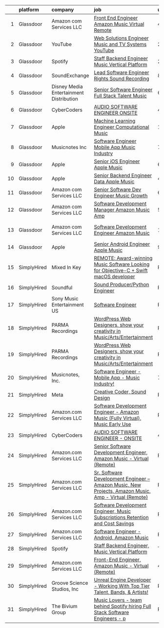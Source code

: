 

|    | platform    | company                                   | job                                                                                                                                                                                                                                                                                                                                                                                                                                                                                                                                                                                                                                                                                                                                                                                                                                                                                                                                                                                                                                                                                                                                                                                                                                                                                                                                                                            | update_time   | location                 |
|---:|:------------|:------------------------------------------|:-------------------------------------------------------------------------------------------------------------------------------------------------------------------------------------------------------------------------------------------------------------------------------------------------------------------------------------------------------------------------------------------------------------------------------------------------------------------------------------------------------------------------------------------------------------------------------------------------------------------------------------------------------------------------------------------------------------------------------------------------------------------------------------------------------------------------------------------------------------------------------------------------------------------------------------------------------------------------------------------------------------------------------------------------------------------------------------------------------------------------------------------------------------------------------------------------------------------------------------------------------------------------------------------------------------------------------------------------------------------------------|:--------------|:-------------------------|
|  1 | Glassdoor   | Amazon com Services LLC                   | [Front End Engineer  Amazon Music   Virtual  Remote ](https://www.glassdoor.com/partner/jobListing.htm?pos=106&ao=1136043&s=58&guid=00000181fb803e369bea324a4adcc199&src=GD_JOB_AD&t=SR&vt=w&cs=1_9e1bdf6e&cb=1657781895026&jobListingId=1007994108438&jrtk=3-0-1g7to0fjvjore801-1g7to0fkfg4e4800-76c2dc44b4f5d9a5-)                                                                                                                                                                                                                                                                                                                                                                                                                                                                                                                                                                                                                                                                                                                                                                                                                                                                                                                                                                                                                                                           | 4d            | Arizona                  |
|  2 | Glassdoor   | YouTube                                   | [Web Solutions Engineer  Music and TV Systems  YouTube](https://www.glassdoor.com/partner/jobListing.htm?pos=110&ao=1136043&s=58&guid=00000181fb803e369bea324a4adcc199&src=GD_JOB_AD&t=SR&vt=w&cs=1_f0f3111a&cb=1657781895026&jobListingId=1007998096861&jrtk=3-0-1g7to0fjvjore801-1g7to0fkfg4e4800-d5845c0fb7c9ed59-)                                                                                                                                                                                                                                                                                                                                                                                                                                                                                                                                                                                                                                                                                                                                                                                                                                                                                                                                                                                                                                                         | 2d            | New York, NY             |
|  3 | Glassdoor   | Spotify                                   | [Staff Backend Engineer  Music Vertical Platform](https://www.glassdoor.com/partner/jobListing.htm?pos=107&ao=1136043&s=58&guid=00000181fb803e369bea324a4adcc199&src=GD_JOB_AD&t=SR&vt=w&cs=1_dac75388&cb=1657781895026&jobListingId=1008003640301&jrtk=3-0-1g7to0fjvjore801-1g7to0fkfg4e4800-06e951c00ee5ecfc-)                                                                                                                                                                                                                                                                                                                                                                                                                                                                                                                                                                                                                                                                                                                                                                                                                                                                                                                                                                                                                                                               | 24h           | New York, NY             |
|  4 | Glassdoor   | SoundExchange                             | [Lead Software Engineer  Rights Sound Recording ](https://www.glassdoor.com/partner/jobListing.htm?pos=114&ao=1136043&s=58&guid=00000181fb803e369bea324a4adcc199&src=GD_JOB_AD&t=SR&vt=w&ea=1&cs=1_b70798ff&cb=1657781895027&jobListingId=1007985084763&jrtk=3-0-1g7to0fjvjore801-1g7to0fkfg4e4800-7962e222d9be0501-)                                                                                                                                                                                                                                                                                                                                                                                                                                                                                                                                                                                                                                                                                                                                                                                                                                                                                                                                                                                                                                                          | 8d            | Remote                   |
|  5 | Glassdoor   | Disney Media   Entertainment Distribution | [Senior Software Engineer  Full Stack   Talent   Music](https://www.glassdoor.com/partner/jobListing.htm?pos=112&ao=1136043&s=58&guid=00000181fb803e369bea324a4adcc199&src=GD_JOB_AD&t=SR&vt=w&cs=1_0eed9441&cb=1657781895026&jobListingId=1007989924594&jrtk=3-0-1g7to0fjvjore801-1g7to0fkfg4e4800-728e65fc6a8cb306-)                                                                                                                                                                                                                                                                                                                                                                                                                                                                                                                                                                                                                                                                                                                                                                                                                                                                                                                                                                                                                                                         | 6d            | Glendale, CA             |
|  6 | Glassdoor   | CyberCoders                               | [AUDIO SOFTWARE ENGINEER   ONSITE](https://www.glassdoor.com/partner/jobListing.htm?pos=105&ao=1110586&s=58&guid=00000181fb803e369bea324a4adcc199&src=GD_JOB_AD&t=SR&vt=w&ea=1&cs=1_22e1e37e&cb=1657781895026&jobListingId=1007994357075&cpc=654405A9B1E0A9F5&jrtk=3-0-1g7to0fjvjore801-1g7to0fkfg4e4800-d349d29470b0b9ea--6NYlbfkN0CpFJQzrgRR8WqXWK1qKKEqALWJw739KlKqr2H-MSI4eoBlI4EFrmor2FYZMP3muM12TYa1eX62s1as4sK1KBTxr7YSd4bzuOXXHol3SLNurbn9w4z2H36guxaaWjyQPw-5kLAZ4DZaNeXmMNIRg9PN3FTIKdq4p4FV0c0CK18YWeOoDxnbQhZ4yN7AFlOYL4TrQSUSbAm5do5CVdOQW3Z95oYkLODuqzrxcQPqUC1BO2kxMTNjszyHZ4Xe8XJW8anfc-4Rc_lRhgKA7sT6iVm56i559k9Ju8__P0qpoFuXG0AhOp41_K0gB9JHXkCtve3jIkf3RzKX-568S12n-oPHcXucEqRjAPiruU7riOmv62c4fMKQq-2_KSiVmS-agN4czuDvvRd9ewGeoMKDM7SAHnxPSCsSGILa6nAYcAxmAh5Hx6Q49FY3ncCKtQlOHFvnt6Ws8o1IIWfRk9KSgZ03XggAXUgG32OjjEA3hbzTmdJlXKgIut4u5qp3qcu-D-craLqGYptUyyOYO2cpggaLC0WfBvSR-YL_MipqoAazmCwSbgFdaB138-L2_72-r4Hj0h78an0JVKiACi-1PXIC5fSgsczmvCHW3rRuug7TmuPez-Z3psQMErITQNDFpUqW8U5pCNGItwcoipKRyQ6cSHIGRNboxKEqXN0tfWfcusrHsnH6WW_tBa9rHivOMIyRXfHPreDltfogRClzNANsz8EtFKUYOYknzmTstMDIyN9IE1nd9HJCj2K8szwYahE1m12h2ZYqWPNcZ9hl0vuHTrjBNdOAcsN_kSXtrMOWz7BT1dWk-w91Q7C_4ioHU2bxOGtzEDVzBa4HVV2UgbxTWfxeOBLvgX7mUs2p-UiCkczP7_suum_NTtjNVazMUKGl_hQDn8ZPccugXLY3mV8vT1OQB8hjnu2AB0fOMI0xq7sbkLOW6FlYigCH0gQj8MLqgx4bS9se9v0cEzZq5cOG326A-CjZPxQ%3D)      | 4d            | San Jose, CA             |
|  7 | Glassdoor   | Apple                                     | [Machine Learning Engineer  Computational Music](https://www.glassdoor.com/partner/jobListing.htm?pos=109&ao=1136043&s=58&guid=00000181fb803e369bea324a4adcc199&src=GD_JOB_AD&t=SR&vt=w&cs=1_39c85357&cb=1657781895026&jobListingId=1007979225854&jrtk=3-0-1g7to0fjvjore801-1g7to0fkfg4e4800-67f1049acc28ea52-)                                                                                                                                                                                                                                                                                                                                                                                                                                                                                                                                                                                                                                                                                                                                                                                                                                                                                                                                                                                                                                                                | 11d           | Portland, OR             |
|  8 | Glassdoor   | Musicnotes  Inc                           | [Software Engineer   Mobile App   Music Industry ](https://www.glassdoor.com/partner/jobListing.htm?pos=101&ao=1110586&s=58&guid=00000181fb803e369bea324a4adcc199&src=GD_JOB_AD&t=SR&vt=w&ea=1&cs=1_8cbf431f&cb=1657781895025&jobListingId=1007987824386&cpc=7AD1D84939BBEEF3&jrtk=3-0-1g7to0fjvjore801-1g7to0fkfg4e4800-1b6a51fd5f23768c--6NYlbfkN0AzOvrGu_UugWgn3GqKRF9Dlu_Ew02IZ-2nOt7BxrJX_Sm7R0sRpg5LX2Nb3ovUgcnYc73xOuf68REcZa0Kn_pzjf71i3a3pP6O3dW382joGQgFGzVVVYzqps2-IhRZniP29t4VAJTZQ8QHqrseZo7y6MDfGq9xc5RAMu-9A1PJgbPLImkvemHIW5-Fnh5dMPZEPSXETiyVsLCmWODmyguUEbREGwpHruznFR95Akp5wvQldbrqjyBLOO456fjpIYveBtn5jPmLmj1R7liOJ28S9ad9692um5DXQcfLfuThqQ8ztIQZsGuE1152KjaG7h0jQUt0UwDSyhxizi-YD1sHjCrGspux-nltbOVPgTTBN-KIBs9jzPp3t_t8GuV7rkUeuvOdQbM2aCnY8WQB3Rb89sU82ighZegMXsE4dGqGUMuucimnucdusbqJwTg568jMo0mjJbK3W1EWHrssaUsRXhMoFRQ_-lH7f9skS8XBqaRRL3yR28q-ni0vj8wssdud5K_8tk9mSc31r0NyUnocwLrDackKrSo%3D)                                                                                                                                                                                                                                                                                                                                                                                                                                                      | 7d            | Madison, WI              |
|  9 | Glassdoor   | Apple                                     | [Senior iOS Engineer   Apple Music](https://www.glassdoor.com/partner/jobListing.htm?pos=103&ao=1110586&s=58&guid=00000181fb803e369bea324a4adcc199&src=GD_JOB_AD&t=SR&vt=w&cs=1_12954bf2&cb=1657781895025&jobListingId=1007991589313&cpc=451933188B21919D&jrtk=3-0-1g7to0fjvjore801-1g7to0fkfg4e4800-e5cb112225d9191f--6NYlbfkN0BvKrLyj5gPmtZO9T8euul8TCxuuKNOtzRJOomxnwSEodTz2Bc-sPZlC5mDe-NOaJilM8C8jrl1tTlvb3u0Hh3aQJQSSaEAluuhuJTuivr6etVOxts4-RDUxzaWA5GS7XdiWXsWWCR_air7XonM_RQsZWcOBr2u1YOFr3mVMC6LubtBVK_6QLqjrAODj3inuLn84bKAS5QXPYfianEZ-hLhycY7so9yvq8CMDCA3VMOo6E3R8QFqcoGrLwhbiI4o55DjJJfTDU6eMK-icQHb3FdZy4rvLBE-fpBEGxO-0GSBOYM3HpnrSAumQjkKiimKwmYwPpqwzvvcjw5s1180cQHEPA16SlM6HtTjYWfGt0nv8WZzWmep5-KZ3j_NDg4J_nj3zhwjeKyQ52jBJA_Q2U4WKWODO0OTaC-VS4-RLvXe9hmv-uHdsSHVfciB9cT8uVYVWJ1Pl1vdGG3WBlZSQu2Iqi3hJTnPmegj_yE863swhtbaq7XUi_Apa-LPU_dg4qvlyy5BR0mz-JBuKfW-DKP66JLp8LKi2nhp3iWwNg3AMxpIuelWyZrO1DtQYoh6z1IxjkxHBwZzAXQcp4bcv4YP09uSuDp1vtEym5ieueaBtkxy_SeJbzvmf9Y9yutyll1zPAxCueIPaXh-0sCDl6z5sVzJGsjHwHd8FzxDiwl5nbceaQNldGVkl63zKMypb3zx79l-iWaBkWXLvRhcYuuNe3d7pFG2vMDPeqgtyYjYfkS_YPpyY21Of-xdDy6v-bp2AGZwCsEWfXDqMcC1Vr1UyOyWVMsMgTRqTMEZ7sbUvsYpKePnr1pbcCcEIUdCdO99_p-Qp0c9sZIGpV345qwz6U_LHW_0bMz-xNnAEKAF5I5qavI_0KISeR5MSS4lSQc04qBqQBhidF14wEHXu6BvMfU2o5OAenhvfuSPna-T8EBCEMp0-d_obUicN8VnMhHxF-bipe1Dw0zB33TJDniEYIhw_nZy6I%3D)          | 6d            | San Diego, CA            |
| 10 | Glassdoor   | Apple                                     | [Senior Backend Engineer Data   Apple Music](https://www.glassdoor.com/partner/jobListing.htm?pos=102&ao=1110586&s=58&guid=00000181fb803e369bea324a4adcc199&src=GD_JOB_AD&t=SR&vt=w&cs=1_cbd26b7f&cb=1657781895025&jobListingId=1007994891330&cpc=334ABAF5D42DC775&jrtk=3-0-1g7to0fjvjore801-1g7to0fkfg4e4800-0ce79601b9281ec2--6NYlbfkN0BvKrLyj5gPmtZO9T8euul8TCxuuKNOtzRJOomxnwSEodTz2Bc-sPZlC5mDe-NOaJgi_TbeDhSfOXu5w8ojjHHhp_6WQU8mvyxBSQeFOStLLK2k7Txtyyy1_IF8RGyx1aW-faURY-H9xkbGBQYI4dBC5QRjPnbA-ctd-ZqEmYHg3jxgjgYBEexbs_m8nHbADwSvenT83pTnNBEt_-0Tw7FURjVIcfSLfcwlvl_bGqieMZZdkocSHp3mlHsrmah5xtIpZ2r4j_HEE8Z7-EK2A2G5xePwsjJPMSKJUsar2-sehBX6g0PXFfkLrCDR7fiI8Sell3ULrfHhqE4oC6bKITaSYdv4uI8NV-eVaSFktz2vT7VWfExUzt9joeMAOZ0g2ouL35-fxMR-ZSVeHTcEayBjVJo__2zpFksG8o0gpAHx4EVG5ABNgwgVTigTGhTX7Q-sGG2sfF4i2NGfJGDOhn51pCO9wWNBtp_NdKzubTuzVVzgLCTRTy_J4w2pFTh029zB1n-ALfO4rZfh09J1-jBYO1cx02QOcqziG58VGb_kvqrHxzQfaczTY-NCd3Ho4BK3nRUCrPvwmWphZxizNlD-7PyZ67Urw11gmF780mkBLEukou8kxDOx6HU8jqdf39IRToTvJk6J9ei-x5BNYl3YDFzv75h6rHB683iz9lMPQYsIjFqaet07ma5Gna9-1i-bnYp2F-FBIM4gtDXAgM9E7hTmovd_TkaGVoHKAhEUQbe4dZaW-gcsHBW68L6ZyNZ0S6YpzgOL1XqYTQmVoIkAD3chTRkjIcrZcwqfOSPVXP9aSSb-k9AiL-BAF93q313-dYNLhjVhMPiFm0QiB9Obny1etWCTKM8uclgESnp_o0AH3eRUdzncTaOkNrzX2Crt-Z31qpCAJ_R5JPDkGyla99UQNIl1DZs5iTFiVp98HcN86mdGxZn1zgg7Xr1eH6mo-HU-jyyxjIZ97ZQ9myaYQrymJK5Y7cs%3D) | 4d            | San Diego, CA            |
| 11 | Glassdoor   | Amazon com Services LLC                   | [Senior Software Dev Engineer  Music Growth](https://www.glassdoor.com/partner/jobListing.htm?pos=113&ao=1136043&s=58&guid=00000181fb803e369bea324a4adcc199&src=GD_JOB_AD&t=SR&vt=w&cs=1_a115d52f&cb=1657781895026&jobListingId=1007989412848&jrtk=3-0-1g7to0fjvjore801-1g7to0fkfg4e4800-0e8c23e4f2214d73-)                                                                                                                                                                                                                                                                                                                                                                                                                                                                                                                                                                                                                                                                                                                                                                                                                                                                                                                                                                                                                                                                    | 6d            | Seattle, WA              |
| 12 | Glassdoor   | Amazon com Services LLC                   | [Software Development Manager  Amazon Music  Amp](https://www.glassdoor.com/partner/jobListing.htm?pos=111&ao=1136043&s=58&guid=00000181fb803e369bea324a4adcc199&src=GD_JOB_AD&t=SR&vt=w&cs=1_1bd90e9b&cb=1657781895026&jobListingId=1007993472539&jrtk=3-0-1g7to0fjvjore801-1g7to0fkfg4e4800-eb8e45c9426056bd-)                                                                                                                                                                                                                                                                                                                                                                                                                                                                                                                                                                                                                                                                                                                                                                                                                                                                                                                                                                                                                                                               | 5d            | Atlanta, GA              |
| 13 | Glassdoor   | Amazon com Services LLC                   | [Software Development Engineer   Amazon Music](https://www.glassdoor.com/partner/jobListing.htm?pos=108&ao=1136043&s=58&guid=00000181fb803e369bea324a4adcc199&src=GD_JOB_AD&t=SR&vt=w&cs=1_103b0cb1&cb=1657781895026&jobListingId=1007999282987&jrtk=3-0-1g7to0fjvjore801-1g7to0fkfg4e4800-c8b02a8786e341f4-)                                                                                                                                                                                                                                                                                                                                                                                                                                                                                                                                                                                                                                                                                                                                                                                                                                                                                                                                                                                                                                                                  | 1d            | San Francisco, CA        |
| 14 | Glassdoor   | Apple                                     | [Senior Android Engineer   Apple Music](https://www.glassdoor.com/partner/jobListing.htm?pos=104&ao=1110586&s=58&guid=00000181fb803e369bea324a4adcc199&src=GD_JOB_AD&t=SR&vt=w&cs=1_d548331c&cb=1657781895025&jobListingId=1007984018887&cpc=334ABAF5D42DC775&jrtk=3-0-1g7to0fjvjore801-1g7to0fkfg4e4800-1d48fe6209326bcd--6NYlbfkN0BvKrLyj5gPmtZO9T8euul8TCxuuKNOtzRJOomxnwSEodTz2Bc-sPZlC5mDe-NOaJin8--Ei5RaBzEFtFHODJ23iicN7ZTfzAeZgjtNi4ojJldcd46RS_DdM-BSvIpYNm_PUFoRYto4x_HQI7s12kzg2KXb_7Fb5GlqesHrTpZWWzgAOaJywdD6fNRfykjvtph0ywMBx4IQ7aFdvDoXIekjnF6P80uCbdPaVIWlAQWfjPIIA3jg5XPRirjBMvoNKPDFL4hvn-HPpB8qcdTTztkR7D4fNDwnjNjsk6mSMy1pfbTqEks0Mqwtz1zIncFrijl4Nq6vNDE-Kf03dndvGZZF-hVXoHMOlNsu9CpW_0Afv_Vlv0RMhIiAk1jM3_0g7inaaemSMAgg0YiPZjR_d8IdzOOmymV9rXSIPEOeJz4Jh1lyqkApAsn9NbVXc17SVyiqsyEqpBBtxPJKjPa_21kmRJI1-_bdkapmwaPBCP5_rPFsKHJyXZayK19nzTZ1BHFqIGt62ydqgXrC6PMpLW_u60S0DOj21try3rzZKVU7oQqAzDkb6ROpZkQm-fJZSTSMlh0YAt-UBzmaWrl9LhmcpBTGmfES9L4IMhqprjV-ZfiZcwN853X8Hz8KmulrLJtANzKLDweM0csiBMo0S-HVJW1Gr3NEKH3ThiRF4WIhtqvHdrecV2RsH93hkeESnHig40afIQ1m3AXd0PGdrN6h0zfP8z0UP3p1RRD64DNYHCLqAW6F8AfJkbOiX1ZCwYRuZqeCuC65mO4c_BafL_PDa8Ehj-JY5uIQwMqOV8TgxGmnwAH9Gqr6WEuGKe-asPg7om1dfNo33mMmxPxR_5Hp4UzXTZImYSL-uRfwZEZG-8NHevXx93Oxg3_VhIfXFk0g0ZkGXBITMu8S8GIEKGwjPTFM_S5vhjrw9BNA8QRungozxH9fpM8KolcUP-YrvjTftzdrxB8f1ONwETbqmXXY1jpYFmnqCFw%3D)      | 9d            | San Diego, CA            |
| 15 | SimplyHired | Mixed In Key                              | [REMOTE: Award-winning Music Software Looking for Objective-C + Swift macOS developer](https://www.simplyhired.com/job/hp01aCVdwM9hovpsfWt-nTSQSiUrrYDI2aQZ3w5x5T-YN0cNGt-cJw?q=music+developer)                                                                                                                                                                                                                                                                                                                                                                                                                                                                                                                                                                                                                                                                                                                                                                                                                                                                                                                                                                                                                                                                                                                                                                               | Recently      | Miami, FL                |
| 16 | SimplyHired | Soundful                                  | [Sound Producer/Python Engineer](https://www.simplyhired.com/job/fKwTfqRWVzhZJJT6yoybTUB5_pL76wxlddnu6kqy2_naoU7JVaHVBQ?q=music+developer)                                                                                                                                                                                                                                                                                                                                                                                                                                                                                                                                                                                                                                                                                                                                                                                                                                                                                                                                                                                                                                                                                                                                                                                                                                     | Recently      | Remote                   |
| 17 | SimplyHired | Sony Music Entertainment US               | [Software Engineer](https://www.simplyhired.com/job/jFkvNvEv1wn60HATk7O-oL0MKoQTR7k52KdPdKtiGDucAYDETTZT8w?q=music+developer)                                                                                                                                                                                                                                                                                                                                                                                                                                                                                                                                                                                                                                                                                                                                                                                                                                                                                                                                                                                                                                                                                                                                                                                                                                                  | Recently      | New York, NY +1 location |
| 18 | SimplyHired | PARMA Recordings                          | [WordPress Web Designers, show your creativity in Music/Arts/Entertainment](https://www.simplyhired.com/job/Wpl3TU8XzCpcpJgy39HbFjwOkTi5fD0pThvI6-P168aePEhTBsPxGw?q=music+developer)                                                                                                                                                                                                                                                                                                                                                                                                                                                                                                                                                                                                                                                                                                                                                                                                                                                                                                                                                                                                                                                                                                                                                                                          | Recently      | Remote                   |
| 19 | SimplyHired | PARMA Recordings                          | [WordPress Web Designers, show your creativity in Music/Arts/Entertainment](https://www.simplyhired.com/job/Wpl3TU8XzCpcpJgy39HbFjwOkTi5fD0pThvI6-P168aePEhTBsPxGw?q=music+developer)                                                                                                                                                                                                                                                                                                                                                                                                                                                                                                                                                                                                                                                                                                                                                                                                                                                                                                                                                                                                                                                                                                                                                                                          | Recently      | Remote                   |
| 20 | SimplyHired | Musicnotes, Inc.                          | [Software Engineer - Mobile App - Music Industry!](https://www.simplyhired.com/job/DQw8DzgsKmloXWUurzFo8m0y-u3GH5PfXzlyLSB3TJzuHx4lBxpAfg?q=music+developer)                                                                                                                                                                                                                                                                                                                                                                                                                                                                                                                                                                                                                                                                                                                                                                                                                                                                                                                                                                                                                                                                                                                                                                                                                   | 7d            | Madison, WI              |
| 21 | SimplyHired | Meta                                      | [Creative Coder, Sound Design](https://www.simplyhired.com/job/n2_aAa79zz0NtsdWJigL3Knz716MJWRolWS8tBw6yovOF3e-t9vjmg?q=music+developer)                                                                                                                                                                                                                                                                                                                                                                                                                                                                                                                                                                                                                                                                                                                                                                                                                                                                                                                                                                                                                                                                                                                                                                                                                                       | Recently      | Remote                   |
| 22 | SimplyHired | Amazon.com Services LLC                   | [Software Development Engineer - Amazon Music (Fully Virtual), Music Early Use](https://www.simplyhired.com/job/bPucS2ezOmq_euYS4yOlSlBq38iEEckibLwyk_-ViXd3MbR-kzjfrQ?q=music+developer)                                                                                                                                                                                                                                                                                                                                                                                                                                                                                                                                                                                                                                                                                                                                                                                                                                                                                                                                                                                                                                                                                                                                                                                      | Recently      | United States            |
| 23 | SimplyHired | CyberCoders                               | [AUDIO SOFTWARE ENGINEER - ONSITE](https://www.simplyhired.com/job/TIJ72vuJBu-0FHcsNp7DwLOdr802Jy56sKYwrEsxL9X6_YSQj-vJ-g?q=music+developer)                                                                                                                                                                                                                                                                                                                                                                                                                                                                                                                                                                                                                                                                                                                                                                                                                                                                                                                                                                                                                                                                                                                                                                                                                                   | 4d            | San Jose, CA             |
| 24 | SimplyHired | Amazon.com Services LLC                   | [Senior Software Development Engineer, Amazon Music - Virtual (Remote)](https://www.simplyhired.com/job/OGKY7KpApU9huPcU0hHAhXhm5ZnQoAnbIutqEuWJJP58HkhN2o5BWA?q=music+developer)                                                                                                                                                                                                                                                                                                                                                                                                                                                                                                                                                                                                                                                                                                                                                                                                                                                                                                                                                                                                                                                                                                                                                                                              | Recently      | United States            |
| 25 | SimplyHired | Amazon.com Services LLC                   | [Sr. Software Development Engineer – Amazon Music, New Projects, Amazon Music, Amp - Virtual (Remote)](https://www.simplyhired.com/job/gD9GQgVAX8y9kBLbryGE_SpH7tKlmuXIKUhoDVYjw3oCtOm4MdBhMA?q=music+developer)                                                                                                                                                                                                                                                                                                                                                                                                                                                                                                                                                                                                                                                                                                                                                                                                                                                                                                                                                                                                                                                                                                                                                               | Recently      | United States            |
| 26 | SimplyHired | Amazon.com Services LLC                   | [Software Development Engineer, Music Subscriptions Retention and Cost Savings](https://www.simplyhired.com/job/9h38VFyEI3JMLD0H4nqsw3pBt5h-TAtcRvMyq9CZsM-Hang_JRILeQ?q=music+developer)                                                                                                                                                                                                                                                                                                                                                                                                                                                                                                                                                                                                                                                                                                                                                                                                                                                                                                                                                                                                                                                                                                                                                                                      | Recently      | Remote +2 locations      |
| 27 | SimplyHired | Amazon.com Services LLC                   | [Software Engineer - Android, Amazon Music](https://www.simplyhired.com/job/QL7uYIpBrV4RTL9wYiQtqY09L16dihC9DkkQr6UlVCKT7sEpDdPuaQ?q=music+developer)                                                                                                                                                                                                                                                                                                                                                                                                                                                                                                                                                                                                                                                                                                                                                                                                                                                                                                                                                                                                                                                                                                                                                                                                                          | Recently      | Remote +1 location       |
| 28 | SimplyHired | Spotify                                   | [Staff Backend Engineer, Music Vertical Platform](https://www.simplyhired.com/job/IoeV8PhqQ8PehTU7Rg2O45miuItnF7VkpUdLR53SuAcgR8FYosIUVA?q=music+developer)                                                                                                                                                                                                                                                                                                                                                                                                                                                                                                                                                                                                                                                                                                                                                                                                                                                                                                                                                                                                                                                                                                                                                                                                                    | Today         | New York, NY             |
| 29 | SimplyHired | Amazon.com Services LLC                   | [Front-End Engineer, Amazon Music - Virtual (Remote)](https://www.simplyhired.com/job/FToscIeqz-cs1-XJYA8lu7mGQmEH2s3SxGy9uuSVkiL6pxPC9eKYRA?q=music+developer)                                                                                                                                                                                                                                                                                                                                                                                                                                                                                                                                                                                                                                                                                                                                                                                                                                                                                                                                                                                                                                                                                                                                                                                                                | 4d            | Arizona                  |
| 30 | SimplyHired | Groove Science Studios, Inc               | [Unreal Engine Developer - Working With Top Tier Talent, Bands, & Artists!](https://www.simplyhired.com/job/tMUv0bhv1WXQseALxCUyt4HnppYbuHAxKhmBeo43qD4xlbIyIH-L1Q?q=music+developer)                                                                                                                                                                                                                                                                                                                                                                                                                                                                                                                                                                                                                                                                                                                                                                                                                                                                                                                                                                                                                                                                                                                                                                                          | Recently      | Remote                   |
| 31 | SimplyHired | The Bivium Group                          | [Music Lovers - team behind Spotify hiring Full Stack Software Engineers - p](https://www.simplyhired.com/job/xwPIhzuTN5QU7HiZUxxulf6NVWJJFVEgQggMHrjRfTQugyKoDq1S5w?q=music+developer)                                                                                                                                                                                                                                                                                                                                                                                                                                                                                                                                                                                                                                                                                                                                                                                                                                                                                                                                                                                                                                                                                                                                                                                        | Recently      | Boston, MA               |